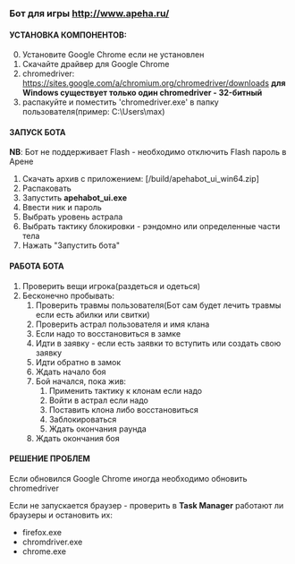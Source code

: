 ### Бот для игры http://www.apeha.ru/

#### УСТАНОВКА КОМПОНЕНТОВ:
0. Установите Google Chrome если не установлен
1. Скачайте драйвер для Google Chrome
 1. chromedriver: https://sites.google.com/a/chromium.org/chromedriver/downloads
 **для Windows существует только один chromedriver - 32-битный**
 2. распакуйте и поместить 'chromedriver.exe' в папку пользователя(пример: C:\Users\max)

#### ЗАПУСК БОТА
**NB**: Бот не поддерживает Flash - необходимо отключить Flash пароль в Арене
1. Скачать архив с приложением: [/build/apehabot_ui_win64.zip]
2. Распаковать
3. Запустить **apehabot_ui.exe**
4. Ввести ник и пароль
5. Выбрать уровень астрала
6. Выбрать тактику блокировки - рэндомно или определенные части тела
7. Нажать "Запустить бота"

#### РАБОТА БОТА

1. Проверить вещи игрока(раздеться и одеться)
2. Бесконечно пробывать:
    1. Проверить травмы пользователя(Бот сам будет лечить травмы если есть абилки или свитки)
    2. Проверить астрал пользователя и имя клана
    3. Если надо то восстановиться в замке
    4. Идти в заявку - если есть заявки то вступить или создать свою заявку
    5. Идти обратно в замок
    6. Ждать начало боя
    7. Бой начался, пока жив:
        1. Применить тактику к клонам если надо
        2. Войти в астрал если надо
        3. Поставить клона либо восстановиться
        4. Заблокироваться
        5. Ждать окончания раунда
    8. Ждать окончания боя

#### РЕШЕНИЕ ПРОБЛЕМ
Если обновился Google Chrome иногда необходимо обновить chromedriver

Если не запускается браузер - проверить в **Task Manager** работают ли браузеры и остановить их:
* firefox.exe
* chromdriver.exe
* chrome.exe
